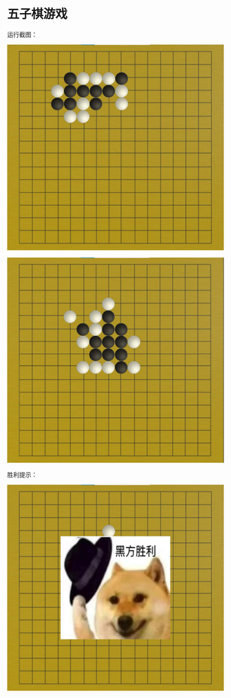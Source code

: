 # 五子棋游戏

运行截图：

![演示1.jpg](演示imgs/演示1.jpg)

![演示2.jpg](演示imgs/演示2.jpg)

胜利提示：

![胜利.jpg](演示imgs/胜利.jpg)
